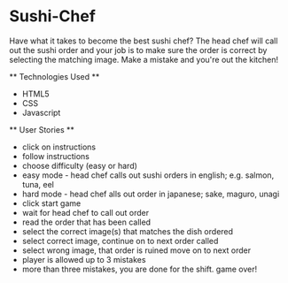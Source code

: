# Sushi-Chef

Have what it takes to become the best sushi chef?
The head chef will call out the sushi order and your job is to make sure the order is correct by selecting the matching image. Make a mistake and you're out the kitchen!

** Technologies Used ** 

- HTML5
- CSS
- Javascript

** User Stories ** 

- click on instructions
- follow instructions
- choose difficulty (easy or hard)
- easy mode - head chef calls out sushi orders in english; e.g. salmon, tuna, eel
- hard mode - head chef alls out order in japanese; sake, maguro, unagi
- click start game
- wait for head chef to call out order
- read the order that has been called
- select the correct image(s) that matches the dish ordered
- select correct image, continue on to next order called
- select wrong image, that order is ruined move on to next order
- player is allowed up to 3 mistakes
- more than three mistakes, you are done for the shift. game over!